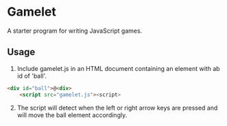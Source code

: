 # Gamelet

A starter program for writing JavaScript games.

## Usage

1. Include gamelet.js in an HTML document containing an element with ab id of 'ball'.

```html
<div id="ball">@<div>
    <script src="gamelet.js"><script>
```

2. The script will detect when the left or right arrow keys are pressed and will move the ball element accordingly.
